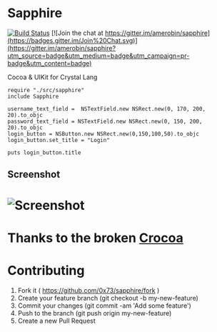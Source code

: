 Sapphire
=======
[![Build Status](https://travis-ci.org/amerobin/sapphire.svg)](https://travis-ci.org/amerobin/sapphire)  [![Join the chat at https://gitter.im/amerobin/sapphire](https://badges.gitter.im/Join%20Chat.svg)](https://gitter.im/amerobin/sapphire?utm_source=badge&utm_medium=badge&utm_campaign=pr-badge&utm_content=badge)


Cocoa & UIKit for Crystal Lang

```crystal
require "./src/sapphire"
include Sapphire

username_text_field =  NSTextField.new NSRect.new(0, 170, 200, 20).to_objc
password_text_field = NSTextField.new NSRect.new(0, 150, 200, 20).to_objc
login_button = NSButton.new NSRect.new(0,150,100,50).to_objc
login_button.set_title = "Login"

puts login_button.title
```

## Screenshot
# ![Screenshot](https://raw.githubusercontent.com/0x73/sapphire/master/assets/example_app.png)

Thanks to the broken [Crocoa](https://github.com/manastech/crocoa)
=======

Contributing
============

1. Fork it ( https://github.com/0x73/sapphire/fork )
2. Create your feature branch (git checkout -b my-new-feature)
3. Commit your changes (git commit -am 'Add some feature')
4. Push to the branch (git push origin my-new-feature)
5. Create a new Pull Request
